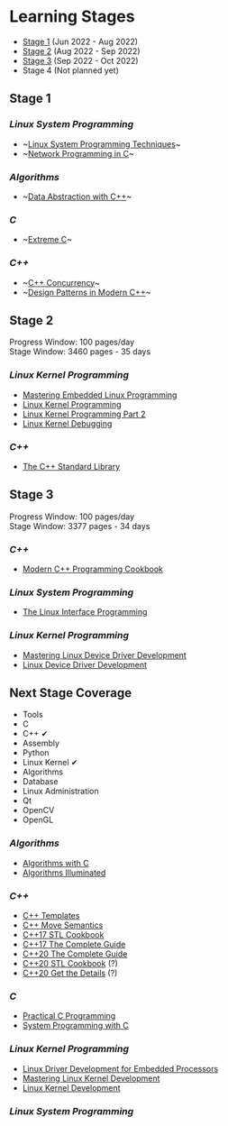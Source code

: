 # Learning Stages

* [Stage 1](#stage-1) (Jun 2022 - Aug 2022)
* [Stage 2](#stage-2) (Aug 2022 - Sep 2022)
* [Stage 3](#stage-3) (Sep 2022 - Oct 2022)
* Stage 4 (Not planned yet)

## Stage 1

### _Linux System Programming_

* ~[Linux System Programming Techniques](/books/9781789951288.md)~
* ~[Network Programming in C](/books/9781789349863.md)~

### _Algorithms_

* ~[Data Abstraction with C++](/books/9780273768418.md)~

### _C_

* ~[Extreme C](/books/9781789343625.md)~

### _C++_

* ~[C++ Concurrency](/books/9781617294693.md "350 pages")~
* ~[Design Patterns in Modern C++](/books/9781484272947.md "370 pages")~

## Stage 2

Progress Window: 100 pages/day  
Stage Window: 3460 pages - 35 days

### _Linux Kernel Programming_

* [Mastering Embedded Linux Programming](/books/9781789530384.md "708 pages")
* [Linux Kernel Programming](/books/9781789953435.md "708 pages")
* [Linux Kernel Programming Part 2](/books/9781801079518.md "419 pages")
* [Linux Kernel Debugging](/books/9781801075039.md "594 pages")

### _C++_

* [The C++ Standard Library](/books/9780321623218.md "1030 pages")

## Stage 3

Progress Window: 100 pages/day  
Stage Window: 3377 pages - 34 days

### _C++_

* [Modern C++ Programming Cookbook](/books/9781800208988.md "700 pages")

### _Linux System Programming_

* [The Linux Interface Programming](/books/9781593272203.md "1400 pages")

### _Linux Kernel Programming_

* [Mastering Linux Device Driver Development](/books/9781789342208.md "609 pages")
* [Linux Device Driver Development](/books/9781803240060.md "668 pages")

## Next Stage Coverage

* Tools
* C
* C++ ✔
* Assembly
* Python
* Linux Kernel ✔
* Algorithms
* Database
* Linux Administration
* Qt
* OpenCV
* OpenGL

### _Algorithms_

* [Algorithms with C](/)
* [Algorithms Illuminated](/)

### _C++_
* [C++ Templates](/ "750 pages")
* [C++ Move Semantics](/ "230 pages")
* [C++17 STL Cookbook](/books/9781787120495.md "490 pages")
* [C++17 The Complete Guide](/ "355 pages")
* [C++20 The Complete Guide](/ "430 pages")
* [C++20 STL Cookbook](/) (?)
* [C++20 Get the Details](/) (?)

### _C_

* [Practical C Programming](/ "570 pages")
* [System Programming with C](/)

### _Linux Kernel Programming_

* [Linux Driver Development for Embedded Processors](/books/9781729321829.md)
* [Mastering Linux Kernel Development](/books/9781785883057.md)
* [Linux Kernel Development](/books/9780672329463.md)

### _Linux System Programming_
